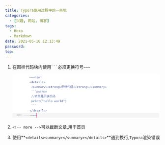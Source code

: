 ```yaml
---
title: Typora使用过程中的一些坑
categories:
  - [兴趣, 网站, 博客]
tags:
  - Hexo
  - Markdown
date: 2021-05-16 12:13:49
password:
top:
---
```


1. 在围栏代码块内使用<code>```</code>必须更换符号<code>~~~</code>

   ![image-20210516185231392](/images/image-20210516185231392.png)

   <!-- more -->

2. `<!-- more -->`可以截断文章,用于首页

3. 使用**`<details>summary></summary></details>`**遇到换行,`Typora`渲染错误

